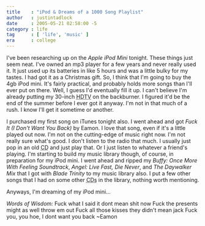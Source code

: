```yaml
---
title    : "iPod & Dreams of a 1000 Song Playlist"
author   : justintadlock
date     : 2005-05-21 02:58:00 -5
category : life
tag      : [ 'life', 'music' ]
era      : college
---
```


I've been researching up on the <em> Apple iPod Mini</em> tonight.  These things just seem neat.  I've owned an mp3 player for a few years and never really used it.  It just used up its batteries in like 5 hours and was a little bulky for my tastes.  I had got it as a Christmas gift.  So, I think that I'm going to buy the 4gb iPod mini.  It's fairly practical, and probably holds more songs than I'll ever put on there.  Well, I guess I'd eventually fill it up.  I can't believe I'm already putting my 30-inch <acronym title="High Definition Television"> HDTV</acronym> on the backburner.  I figured it'd be the end of the summer before I ever got it anyway.  I'm not in that much of a rush.  I know I'll get it sometime or another.

I purchased my first song on iTunes tonight also.  I went ahead and got <em> Fuck It (I Don't Want You Back)</em> by Eamon.  I love that song, even if it's a little played out now.  I'm not on the cutting-edge of music right now.  I'm not really sure what's good.  I don't listen to the radio that much.  I usually just pop in an old <acronym title="Compact Disc"> CD</acronym> and just play that.  Or I just listen to whatever a friend's playing.  I'm starting to build my music library though, of course, in preparation for my iPod mini.  I went ahead and ripped my <em> Buffy: Once More With Feeling Soundtrack</em>, <em> Angel: Live Fast, Die Never</em>, and <em> The Daywalker Mix</em> that I got with <em> Blade Trinity</em> to my music library also.  I put a few other songs that I had on some other <acronym title="Compact Discs"> CDs</acronym> in the library, nothing worth mentioning.

Anyways, I'm dreaming of my iPod mini...

<em>Words of Wisdom:</em>
Fuck what I said it dont mean shit now
Fuck the presents might as well throw em out
Fuck all those kisses they didn't mean jack
Fuck you, you hoe, I dont want you back
~Eamon
